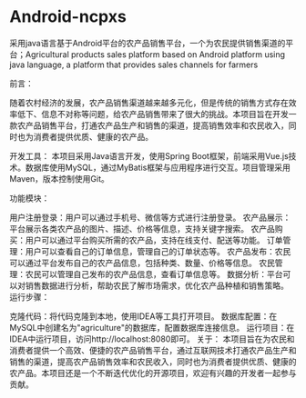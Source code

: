 # Android-ncpxs
采用java语言基于Android平台的农产品销售平台，一个为农民提供销售渠道的平台；Agricultural products sales platform based on Android platform using java language, a platform that provides sales channels for farmers


前言：

随着农村经济的发展，农产品销售渠道越来越多元化，但是传统的销售方式存在效率低下、信息不对称等问题，给农产品销售带来了很大的挑战。本项目旨在开发一款农产品销售平台，打通农产品生产和销售的渠道，提高销售效率和农民收入，同时也为消费者提供优质、健康的农产品。

开发工具：
本项目采用Java语言开发，使用Spring Boot框架，前端采用Vue.js技术。数据库使用MySQL，通过MyBatis框架与应用程序进行交互。项目管理采用Maven，版本控制使用Git。

功能模块：

用户注册登录：用户可以通过手机号、微信等方式进行注册登录。
农产品展示：平台展示各类农产品的图片、描述、价格等信息，支持关键字搜索。
农产品购买：用户可以通过平台购买所需的农产品，支持在线支付、配送等功能。
订单管理：用户可以查看自己的订单信息，管理自己的订单状态等。
农产品发布：农民可以通过平台发布自己的农产品信息，包括种类、数量、价格等信息。
农民管理：农民可以管理自己发布的农产品信息，查看订单信息等。
数据分析：平台可以对销售数据进行分析，帮助农民了解市场需求，优化农产品种植和销售策略。
运行步骤：

克隆代码：将代码克隆到本地，使用IDEA等工具打开项目。
数据库配置：在MySQL中创建名为"agriculture"的数据库，配置数据库连接信息。
运行项目：在IDEA中运行项目，访问http://localhost:8080即可。
关于：
本项目旨在为农民和消费者提供一个高效、便捷的农产品销售平台，通过互联网技术打通农产品生产和销售的渠道，提高农产品销售效率和农民收入，同时也为消费者提供优质、健康的农产品。本项目还是一个不断迭代优化的开源项目，欢迎有兴趣的开发者一起参与贡献。
